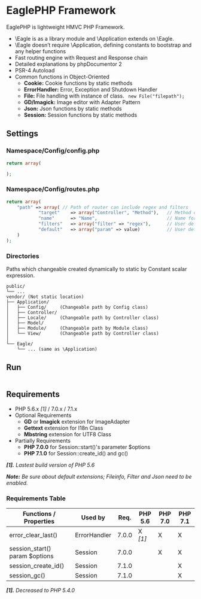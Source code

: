 # EaglePHP Framework

EaglePHP is lightweight HMVC PHP Framework.

* \Eagle is as a library module and \Application extends on \Eagle.
* \Eagle doesn’t require \Application, defining constants to bootstrap and any helper functions
* Fast routing engine with Request and Response chain
* Detailed explanations by phpDocumentor 2
* PSR-4 Autoload
* Common functions in Object-Oriented
	* **Cookie:** Cookie functions by static methods
	* **ErrorHandler:** Error, Exception and Shutdown Handler
	* **File:** File handling with instance of class. ``` new File("filepath");```
	* **GD/Imagick:** Image editor with Adapter Pattern
	* **Json:** Json functions by static methods
	* **Session:** Session functions by static methods


## Settings

### Namespace/Config/config.php

```PHP
return array(

);
```
### Namespace/Config/routes.php

```PHP
return array(
	"path" => array( // Path of router can include regex and filters
			"target"	=> array("Controller", "Method"),	// Method of Controller
			"name"		=> "Name",							// Name for route (optional)
			"filters"	=> array("filter" => "regex"),		// User defined filters (optional)
			"default"	=> array("param" => value)			// User defined default parameters (optional)
	)
);
```

### Directories

Paths which changeable created dynamically to static by Constant scalar expression.
```
public/
└── ...
vendor/	(Not static location)
├── Application/
│   ├── Config/		(Changeable path by Config class)
│   ├── Controller/
│   ├── Locale/		(Changeable path by Controller class)
│   ├── Model/
│   ├── Module/		(Changeable path by Module class)
│   └── View/		(Changeable path by Controller class)
│
└── Eagle/
    └── ... (same as \Application)
```


## Run

```PHP

```


## Requirements

* PHP 5.6.x *[1]* / 7.0.x / 7.1.x
* Optional Requirements
	* **GD** or **Imagick** extension for ImageAdapter
	* **Gettext** extension for I18n Class
	* **Mbstring** extension for UTF8 Class
* Partially Requirements
	* **PHP 7.0.0** for Session::start()'s parameter $options
	* **PHP 7.1.0** for Session::create_id() and gc()

*__[1].__ Lastest build version of PHP 5.6*

*__Note:__ Be sure about default extensions; Fileinfo, Filter and Json need to be enabled.*

### Requirements Table

| Functions / Properties         | Used by      | Req.  | PHP 5.6 | PHP 7.0 | PHP 7.1 |
|--------------------------------|--------------|-------|---------|---------|---------|
| error_clear_last()             | ErrorHandler | 7.0.0 | X *[1]* | X       | X       |
| session_start() param $options | Session      | 7.0.0 |         | X       | X       |
| session_create_id()            | Session      | 7.1.0 |         |         | X       |
| session_gc()                   | Session      | 7.1.0 |         |         | X       |

*__[1].__ Decreased to PHP 5.4.0*
